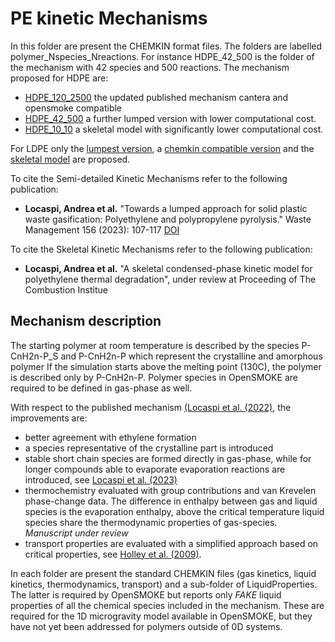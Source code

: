 # PE kinetic Mechanisms

In this folder are present the CHEMKIN format files.
The folders are labelled polymer_Nspecies_Nreactions. For instance HDPE_42_500 
is the folder of the mechanism with 42 species and 500 reactions.
The mechanism proposed for HDPE are:
- [HDPE_120_2500](HDPE_120_2500) the updated published mechanism cantera and 
    opensmoke compatible 
- [HDPE_42_500](HDPE_42_500) a further lumped version with lower computational cost.
- [HDPE_10_10](HDPE_10_10) a skeletal model with significantly lower computational cost.

For LDPE only the [lumpest version](LDPE_42_500), a [chemkin compatible version](LDPE_120_3200)
and the [skeletal model](LDPE_10_10) are proposed. 

To cite the Semi-detailed Kinetic Mechanisms refer to the following publication:
- **Locaspi, Andrea et al.** "Towards a lumped approach for solid plastic waste gasification: Polyethylene and polypropylene pyrolysis." Waste Management 156 (2023): 107-117 [DOI](https://doi.org/10.1016/j.wasman.2022.11.028)

To cite the Skeletal Kinetic Mechanisms refer to the following publication:
- **Locaspi, Andrea et al.** "A skeletal condensed-phase kinetic model for polyethylene thermal degradation", under review at Proceeding of The Combustion Institue
  
## Mechanism description

The starting polymer at room temperature is described by the species
P-CnH2n-P_S and P-CnH2n-P which represent the crystalline and amorphous polymer
If the simulation starts above the melting point (130C), the polymer is 
described only by P-CnH2n-P. Polymer species in OpenSMOKE are required to be 
defined in gas-phase as well.

With respect to the published mechanism [(Locaspi et al. (2022)](https://doi.org/10.1016/j.wasman.2022.11.028), 
the improvements are:
- better agreement with ethylene formation
- a species representative of the crystalline part is introduced
- stable short chain species are formed directly in gas-phase, while for longer
   compounds able to evaporate evaporation reactions are introduced, see [Locaspi et al. (2023)](https://doi.org/10.1016/j.jaap.2023.105960)  
- thermochemistry evaluated with group contributions and van Krevelen phase-change
   data. The difference in enthalpy between gas and liquid species is the 
   evaporation enthalpy, above the critical temperature liquid species share
   the thermodynamic properties of gas-species. *Manuscript under review*
- transport properties are evaluated with a simplified approach based on critical
   properties, see [Holley et al. (2009)](http://dx.doi.org/10.1016/j.proci.2008.05.067).

In each folder are present the standard CHEMKIN files (gas kinetics, liquid kinetics, 
thermodynamics, transport) and a sub-folder of LiquidProperties.
The latter is required by OpenSMOKE but reports only *FAKE* liquid properties of
all the chemical species included in the mechanism. These are required for the 
1D microgravity model available in OpenSMOKE, but they have not yet been addressed 
for polymers outside of 0D systems.
  
 



